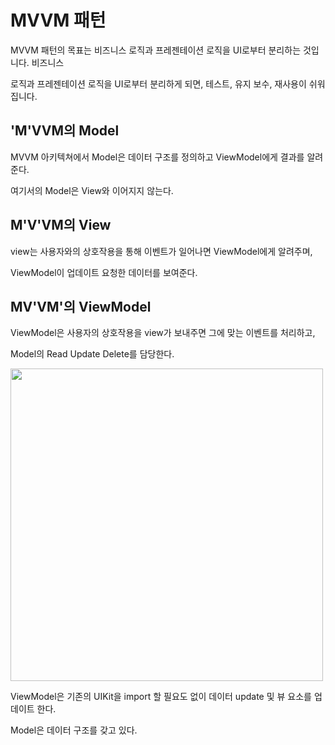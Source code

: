 # MVVM 패턴

MVVM 패턴의 목표는 비즈니스 로직과 프레젠테이션 로직을 UI로부터 분리하는 것입니다. 비즈니스

로직과 프레젠테이션 로직을 UI로부터 분리하게 되면, 테스트, 유지 보수, 재사용이 쉬워집니다.

## 'M'VVM의 Model

MVVM 아키텍쳐에서 Model은 데이터 구조를 정의하고 ViewModel에게 결과를 알려준다.

여기서의 Model은 View와 이어지지 않는다.

## M'V'VM의 View

view는 사용자와의 상호작용을 통해 이벤트가 일어나면 ViewModel에게 알려주며,

ViewModel이 업데이트 요청한 데이터를 보여준다.

## MV'VM'의 ViewModel

ViewModel은 사용자의 상호작용을 view가 보내주면 그에 맞는 이벤트를 처리하고,

Model의 Read Update Delete를 담당한다.

<img width = "500"  src = "https://img1.daumcdn.net/thumb/R1280x0/?scode=mtistory2&fname=https%3A%2F%2Fblog.kakaocdn.net%2Fdn%2FOwzzZ%2FbtqARwRQICN%2FcVfDt48KVNpEZEASIjoMq0%2Fimg.png">

ViewModel은 기존의 UIKit을 import 할 필요도 없이 데이터 update 및 뷰 요소를 업데이트 한다.

Model은 데이터 구조를 갖고 있다. 



